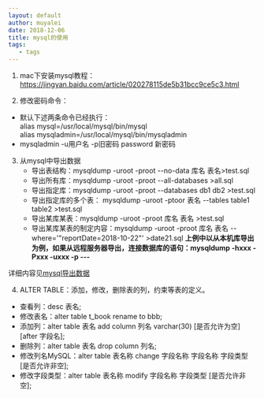 ```yaml
---
layout: default
author: muyalei
date: 2018-12-06
title: mysql的使用
tags:
   - tags
---
```



1. mac下安装mysql教程：https://jingyan.baidu.com/article/020278115de5b31bcc9ce5c3.html

2. 修改密码命令：
  - 默认下述两条命令已经执行：<br/>
  alias mysql=/usr/local/mysql/bin/mysql<br/>
  alias mysqladmin=/usr/local/mysql/bin/mysqladmin<br/>
  - mysqladmin -u用户名 -p旧密码 password 新密码

3. 从mysql中导出数据
   - 导出表结构：mysqldump -uroot -proot --no-data 库名 表名>test.sql
   - 导出所有库：mysqldump -uroot -proot --all-databases >all.sql
   - 导出指定库：mysqldump -uroot -proot --databases db1 db2 >test.sql
   - 导出指定库的多个表： mysqldump -uroot -ptoor 表名 --tables table1 table2 >test.sql
   - 导出某库某表：mysqldump -uroot -proot 库名 表名 >test.sql
   - 导出某库某表的制定内容：mysqldump -uroot -proot 库名 表名 --where='"reportDate=2018-10-22"' >date21.sql
**上例中以从本机库导出为例，如果从远程服务器导出，连接数据库的语句：mysqldump -hxxx -Pxxx -uxxx -p ---**

详细内容见[mysql导出数据](http://www.cnblogs.com/chenmh/p/5300370.html) 

4. ALTER TABLE：添加，修改，删除表的列，约束等表的定义。
- 查看列：desc 表名;
- 修改表名：alter table t_book rename to bbb;
- 添加列：alter table 表名 add column 列名 varchar(30) [是否允许为空] [after 字段名];
- 删除列：alter table 表名 drop column 列名;
- 修改列名MySQL：alter table 表名称 change 字段名称 字段名称 字段类型 [是否允许非空];
- 修改字段类型：alter table 表名称 modify 字段名称 字段类型 [是否允许非空];
 


